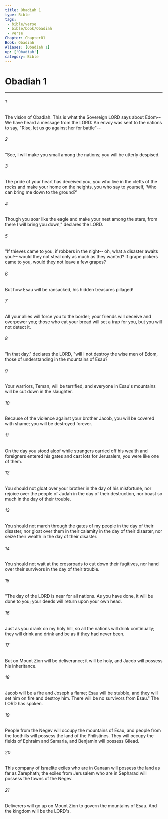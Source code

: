 ```yaml
---
title: Obadiah 1
type: Bible
tags:
 - bible/verse
 - bible/book/Obadiah
 - verse
Chapter: Chapter01
Book: Obadiah
Aliases: [Obadiah 1]
up: ['Obadiah']
category: Bible
---
```

# Obadiah 1

***


###### 1 
The vision of Obadiah. This is what the Sovereign LORD says about Edom-- We have heard a message from the LORD: An envoy was sent to the nations to say, "Rise, let us go against her for battle"-- 

###### 2 
"See, I will make you small among the nations; you will be utterly despised. 

###### 3 
The pride of your heart has deceived you, you who live in the clefts of the rocks and make your home on the heights, you who say to yourself, 'Who can bring me down to the ground?' 

###### 4 
Though you soar like the eagle and make your nest among the stars, from there I will bring you down," declares the LORD. 

###### 5 
"If thieves came to you, if robbers in the night-- oh, what a disaster awaits you!-- would they not steal only as much as they wanted? If grape pickers came to you, would they not leave a few grapes? 

###### 6 
But how Esau will be ransacked, his hidden treasures pillaged! 

###### 7 
All your allies will force you to the border; your friends will deceive and overpower you; those who eat your bread will set a trap for you, but you will not detect it. 

###### 8 
"In that day," declares the LORD, "will I not destroy the wise men of Edom, those of understanding in the mountains of Esau? 

###### 9 
Your warriors, Teman, will be terrified, and everyone in Esau's mountains will be cut down in the slaughter. 

###### 10 
Because of the violence against your brother Jacob, you will be covered with shame; you will be destroyed forever. 

###### 11 
On the day you stood aloof while strangers carried off his wealth and foreigners entered his gates and cast lots for Jerusalem, you were like one of them. 

###### 12 
You should not gloat over your brother in the day of his misfortune, nor rejoice over the people of Judah in the day of their destruction, nor boast so much in the day of their trouble. 

###### 13 
You should not march through the gates of my people in the day of their disaster, nor gloat over them in their calamity in the day of their disaster, nor seize their wealth in the day of their disaster. 

###### 14 
You should not wait at the crossroads to cut down their fugitives, nor hand over their survivors in the day of their trouble. 

###### 15 
"The day of the LORD is near for all nations. As you have done, it will be done to you; your deeds will return upon your own head. 

###### 16 
Just as you drank on my holy hill, so all the nations will drink continually; they will drink and drink and be as if they had never been. 

###### 17 
But on Mount Zion will be deliverance; it will be holy, and Jacob will possess his inheritance. 

###### 18 
Jacob will be a fire and Joseph a flame; Esau will be stubble, and they will set him on fire and destroy him. There will be no survivors from Esau." The LORD has spoken. 

###### 19 
People from the Negev will occupy the mountains of Esau, and people from the foothills will possess the land of the Philistines. They will occupy the fields of Ephraim and Samaria, and Benjamin will possess Gilead. 

###### 20 
This company of Israelite exiles who are in Canaan will possess the land as far as Zarephath; the exiles from Jerusalem who are in Sepharad will possess the towns of the Negev. 

###### 21 
Deliverers will go up on Mount Zion to govern the mountains of Esau. And the kingdom will be the LORD's. 
